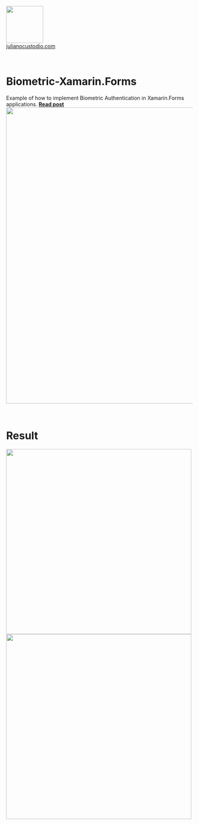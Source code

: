  <a href="http://julianocustodio.com" target="_blank"><image width="100px" src="https://julianocustodiosite.files.wordpress.com/2017/02/cropped-logojuliano.png?w=300&h=300&crop=1"/></a>
 <br/><a href="http://julianocustodio.com">julianocustodio.com</a>

 
<br/>


# Biometric-Xamarin.Forms
Example of how to implement Biometric Authentication in Xamarin.Forms applications. 
<a href="https://julianocustodio.com/autenticacao-biometrica" target="_blank"><b> Read post</b></a></br> 
<a href="https://julianocustodio.com/autenticacao-biometrica">
<image width="800px" src="https://julianocustodiosite.files.wordpress.com/2019/04/wallfinger.png?w=1462"/></a>

<br/>


# Result
<p>
  <image height="500px"src="https://julianocustodiosite.files.wordpress.com/2019/04/ezgif.com-gif-maker-1.gif?w=400&h=633"/>
  <image height="500px"src="https://julianocustodiosite.files.wordpress.com/2019/04/ezgif.com-video-to-gif.gif?w=400&h=633"/>
 <br>  
</p>
